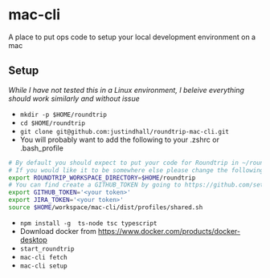 # mac-cli
A place to put ops code to setup your local development environment on a mac
## Setup

*While I have not tested this in a Linux environment, I beleive everything should work similarly and without issue*

- ```mkdir -p $HOME/roundtrip```
- ```cd $HOME/roundtrip```
- ```git clone git@github.com:justindhall/roundtrip-mac-cli.git```
- You will probably want to add the following to your .zshrc or .bash_profile
```bash
# By default you should expect to put your code for Roundtrip in ~/roundtrip
# If you would like it to be somewhere else please change the following
export ROUNDTRIP_WORKSPACE_DIRECTORY=$HOME/roundtrip 
# You can find create a GITHUB_TOKEN by going to https://github.com/settings/tokens 
export GITHUB_TOKEN='<your token>'
export JIRA_TOKEN='<your token>'
source $HOME/workspace/mac-cli/dist/profiles/shared.sh
```
- ``npm install -g  ts-node tsc typescript``
- Download docker from https://www.docker.com/products/docker-desktop
- ``start_roundtrip``
- ```mac-cli fetch```
- ```mac-cli setup```
